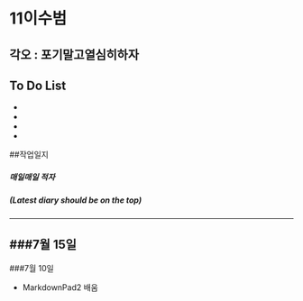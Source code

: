 # 11이수범
## 각오 : 포기말고열심히하자

## To Do List

  - 
  - 
  - 
  - 
 
##작업일지
##### 매일매일 적자
##### (Latest diary should be on the top)
----------
###7월 15일
  - 
###7월 10일
  - MarkdownPad2 배움
 